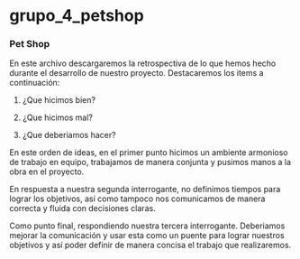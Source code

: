 # grupo_4_petshop
 
### Pet Shop

En este archivo descargaremos la retrospectiva de lo que hemos hecho durante el desarrollo de nuestro proyecto. Destacaremos los items a continuación:

1. ¿Que hicimos bien?

2. ¿Que hicimos mal?

3. ¿Que deberiamos hacer?

En este orden de ideas, en el primer punto hicimos un ambiente armonioso de trabajo en equipo, trabajamos de manera conjunta y pusimos manos a la obra en el proyecto.

En respuesta a nuestra segunda interrogante, no definimos tiempos para lograr los objetivos, así como tampoco nos comunicamos de manera correcta y fluida con decisiones claras.

Como punto final, respondiendo nuestra tercera interrogante. Deberiamos mejorar la comunicación y usar esta como un puente para lograr nuestros objetivos y así poder definir de manera concisa el trabajo que realizaremos.
